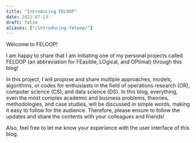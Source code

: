 ```yaml
---
title: "Introducing FELOOP"
date: 2022-07-13
draft: false
aliases: ["/introducing-feloop/"]
---
```

Welcome to FELOOP!

I am happy to share that I am initiating one of my personal projects called FELOOP (an abbreviation for FEasible, LOgical, and OPtimal) through this blog!

In this project, I will propose and share multiple approaches, models, algorithms, or codes for enthusiasts in the field of operations research (OR), computer science (CS), and data science (DS). In this blog, everything, even the most complex academic and business problems, theories, methodologies, and case studies, will be discussed in simple words, making it easy to follow for the audience. Therefore, please ensure to follow the updates and share the contents with your colleagues and friends!

Also, feel free to let me know your experience with the user interface of this blog.
